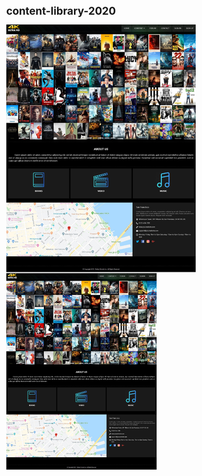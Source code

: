 # content-library-2020

![Main page](https://github.com/lightcraf/content-library-2020/blob/master/screenshots/home.jpg)
<a href="https://github.com/lightcraf/content-library-2020/blob/master/screenshots/home.jpg"><img src="https://github.com/lightcraf/content-library-2020/blob/master/screenshots/home.jpg" width="400"/></a>
